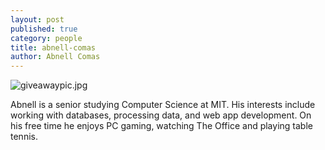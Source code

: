 ```yaml
---
layout: post
published: true
category: people
title: abnell-comas
author: Abnell Comas
---
```

![giveawaypic.jpg]({{site.baseurl}}/assets/giveawaypic.jpg)

Abnell is a senior studying Computer Science at MIT. His interests include working with databases, processing data, and web app development. On his free time he enjoys PC gaming, watching The Office and playing table tennis.
